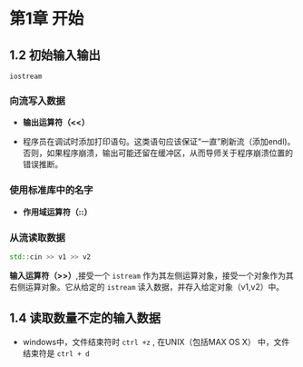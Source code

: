 # 第1章 开始

## 1.2 初始输入输出

`iostream`

### 向流写入数据

+ **输出运算符（<<）**

+ 程序员在调试时添加打印语句。这类语句应该保证“一直”刷新流（添加endl)。否则，如果程序崩溃，输出可能还留在缓冲区，从而导师关于程序崩溃位置的错误推断。

### 使用标准库中的名字

+ **作用域运算符（::）**

### 从流读取数据

```cpp
std::cin >> v1 >> v2
```

**输入运算符（>>）**,接受一个 `istream`  作为其左侧运算对象，接受一个对象作为其右侧运算对象。它从给定的 `istream` 读入数据，并存入给定对象（v1,v2）中。

## 1.4 读取数量不定的输入数据

+ windows中，文件结束符时 `ctrl +z` , 在UNIX（包括MAX OS X） 中，文件结束符是 `ctrl + d`

